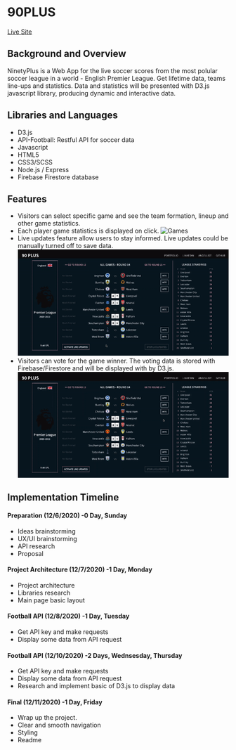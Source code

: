 # 90PLUS

<div align="start">
  <a href="https://ninety-plus.herokuapp.com/">Live Site</a>
</div>

## Background and Overview 
NinetyPlus is a Web App for the live soccer scores from the most polular soccer league in a world - English Premier League. Get lifetime data, teams line-ups and statistics. Data and statistics will be presented with D3.js javascript library, producing dynamic and interactive data.

## Libraries and Languages

* D3.js
* API-Football: Restful API for soccer data
* Javascript
* HTML5
* CSS3/SCSS
* Node.js / Express
* Firebase Firestore database

## Features
* Visitors can select specific game and see the team formation, lineup and other game statistics.
* Each player game statistics is displayed on click.
![Games](dist/images/games2.gif)
* Live updates feature allow users to stay informed. Live updates could be manually turned off to save data.
![Live Demo](dist/images/live_demo.gif)
* Visitors can vote for the game winner. The voting data is stored with Firebase/Firestore and will be displayed with by D3.js.
![Voting](dist/images/voting.gif)

## Implementation Timeline
#### Preparation (12/6/2020) -0 Day, Sunday
* Ideas brainstorming
* UX/UI brainstorming
* API research
* Proposal

#### Project Architecture (12/7/2020) -1 Day, Monday
* Project architecture
* Libraries research
* Main page basic layout

#### Football API (12/8/2020) -1 Day, Tuesday
* Get API key and make requests
* Display some data from API request

#### Football API (12/10/2020) -2 Days, Wednsesday, Thursday
* Get API key and make requests
* Display some data from API request
* Research and implement basic of D3.js to display data

#### Final (12/11/2020) -1 Day, Friday
* Wrap up the project.
* Clear and smooth navigation
* Styling
* Readme 

